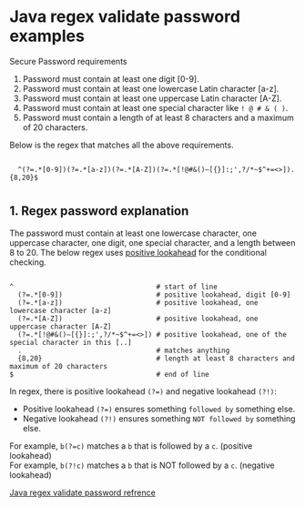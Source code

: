 # Java regex validate password examples

Secure Password requirements

1.  Password must contain at least one digit [0-9].
2.  Password must contain at least one lowercase Latin character [a-z].
3.  Password must contain at least one uppercase Latin character [A-Z].
4.  Password must contain at least one special character like  `! @ # & ( )`.
5.  Password must contain a length of at least 8 characters and a maximum of 20 characters.

Below is the regex that matches all the above requirements.

```plaintext

  ^(?=.*[0-9])(?=.*[a-z])(?=.*[A-Z])(?=.*[!@#&()–[{}]:;',?/*~$^+=<>]).{8,20}$
```


#
## 1. Regex password explanation

The password must contain at least one lowercase character, one uppercase character, one digit, one special character, and a length between 8 to 20. The below regex uses  [positive lookahead](https://www.regular-expressions.info/lookaround.html)  for the conditional checking.

```plaintext

^                                   # start of line
  (?=.*[0-9])                       # positive lookahead, digit [0-9]
  (?=.*[a-z])                       # positive lookahead, one lowercase character [a-z]
  (?=.*[A-Z])                       # positive lookahead, one uppercase character [A-Z]
  (?=.*[!@#&()–[{}]:;',?/*~$^+=<>]) # positive lookahead, one of the special character in this [..]
  .                                 # matches anything
  {8,20}                            # length at least 8 characters and maximum of 20 characters
$                                   # end of line

```

In regex, there is positive lookahead  `(?=)`  and negative lookahead  `(?!)`:

-   Positive lookahead  `(?=)`  ensures something  `followed by`  something else.
-   Negative lookahead  `(?!)`  ensures something  `NOT followed by`  something else.

For example,  `b(?=c)`  matches a  `b`  that is followed by a  `c`. (positive lookahead)  
For example,  `b(?!c)`  matches a  `b`  that is NOT followed by a  `c`. (negative lookahead)

[Java regex validate password refrence](https://mkyong.com/regular-expressions/how-to-validate-password-with-regular-expression/)